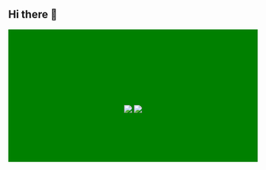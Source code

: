 ## Hi there 👋

<!--
**Ridwan-Rafi/Ridwan-Rafi** is a ✨ _special_ ✨ repository because its `README.md` (this file) appears on your GitHub profile.

Here are some ideas to get you started:

- 🔭 I’m currently working on ...
- 🌱 I’m currently learning ...
- 👯 I’m looking to collaborate on ...
- 🤔 I’m looking for help with ...
- 💬 Ask me about ...
- 📫 How to reach me: ...
- 😄 Pronouns: ...
- ⚡ Fun fact: ...
-->
<div style="height:268px; width:100%; background-color:green; background-image:url('https://raw.githubusercontent.com/Ridwan-Rafi/Ridwan-Rafi/main/res/HI.png'); background-attachment: scroll;
background-repeat:no-repeat;
background-size: contain;">
</br></br></br></br></br></br></br></br></br>
<center>
<img src="https://api.visitorbadge.io/api/visitors?path=https%3A%2F%2Fgithub.com%2FRidwan-Rafi&countColor=%23263759&labelStyle=upper">
<img src="https://badges.pufler.dev/repos/Ridwan-Rafi">
</center>
</div>
